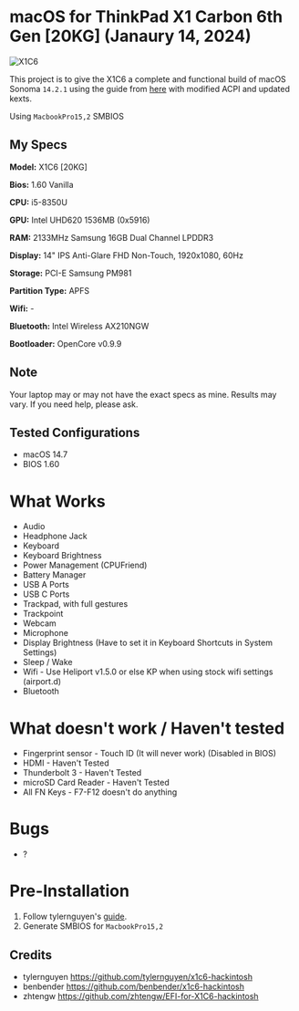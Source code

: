 # macOS for ThinkPad X1 Carbon 6th Gen [20KG] (Janaury 14, 2024)
![X1C6](https://psrefstuff.lenovo.com/syspool//Sys/Image/ThinkPad/ThinkPad_X1_Carbon_6th_Gen/ThinkPad_X1_Carbon_6th_Gen_CT1_09.png)

This project is to give the X1C6 a complete and functional build of macOS Sonoma `14.2.1` using the guide from  [here](https://github.com/tylernguyen/x1c6-hackintosh) with modified ACPI and updated kexts.

Using `MacbookPro15,2` SMBIOS

## My Specs
**Model:** X1C6 [20KG]

**Bios:** 1.60 Vanilla

**CPU:** i5-8350U

**GPU:** Intel UHD620 1536MB (0x5916)

**RAM:** 2133MHz Samsung 16GB Dual Channel LPDDR3

**Display:** 14" IPS Anti-Glare FHD Non-Touch, 1920x1080, 60Hz

**Storage:** PCI-E Samsung PM981 

**Partition Type:** APFS

**Wifi:** -

**Bluetooth:** Intel Wireless AX210NGW

**Bootloader:** OpenCore v0.9.9

## Note
Your laptop may or may not have the exact specs as mine. Results may vary. If you need help, please ask.

## Tested Configurations
- macOS 14.7
- BIOS 1.60

# What Works
- Audio
- Headphone Jack
- Keyboard
- Keyboard Brightness
- Power Management (CPUFriend)
- Battery Manager
- USB A Ports
- USB C Ports
- Trackpad, with full gestures
- Trackpoint
- Webcam
- Microphone
- Display Brightness (Have to set it in Keyboard Shortcuts in System Settings)
- Sleep / Wake
- Wifi - Use Heliport v1.5.0 or else KP when using stock wifi settings (airport.d)
- Bluetooth

# What doesn't work / Haven't tested
- Fingerprint sensor - Touch ID (It will never work) (Disabled in BIOS)
- HDMI - Haven't Tested
- Thunderbolt 3 - Haven't Tested
- microSD Card Reader - Haven't Tested
- All FN Keys - F7-F12 doesn't do anything
  
# Bugs
- ?

# Pre-Installation
1. Follow tylernguyen's [guide](https://tylernguyen.github.io/x1c6-hackintosh/).
2. Generate SMBIOS for `MacbookPro15,2`

## Credits
- tylernguyen https://github.com/tylernguyen/x1c6-hackintosh
- benbender https://github.com/benbender/x1c6-hackintosh
- zhtengw https://github.com/zhtengw/EFI-for-X1C6-hackintosh
